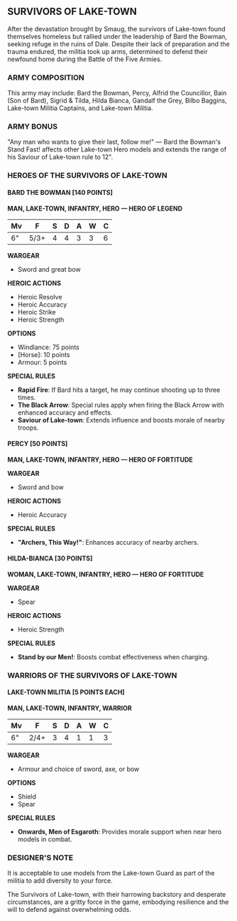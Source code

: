 ﻿## SURVIVORS OF LAKE-TOWN

After the devastation brought by Smaug, the survivors of Lake-town found themselves homeless but rallied under the leadership of Bard the Bowman, seeking refuge in the ruins of Dale. Despite their lack of preparation and the trauma endured, the militia took up arms, determined to defend their newfound home during the Battle of the Five Armies.

### ARMY COMPOSITION

This army may include: Bard the Bowman, Percy, Alfrid the Councillor, Bain (Son of Bard), Sigrid & Tilda, Hilda Bianca, Gandalf the Grey, Bilbo Baggins, Lake-town Militia Captains, and Lake-town Militia.

### ARMY BONUS

"Any man who wants to give their last, follow me!" — Bard the Bowman's Stand Fast! affects other Lake-town Hero models and extends the range of his Saviour of Lake-town rule to 12".

### HEROES OF THE SURVIVORS OF LAKE-TOWN

#### BARD THE BOWMAN [140 POINTS]
**MAN, LAKE-TOWN, INFANTRY, HERO — HERO OF LEGEND**

| Mv | F  | S | D | A | W | C |
|----|----|---|---|---|---|---|
| 6" | 5/3+| 4 | 4 | 3 | 3 | 6 |

**WARGEAR**
- Sword and great bow

**HEROIC ACTIONS**
- Heroic Resolve
- Heroic Accuracy
- Heroic Strike
- Heroic Strength

**OPTIONS**
- Windlance: 75 points
- [Horse]: 10 points
- Armour: 5 points

**SPECIAL RULES**
- **Rapid Fire**: If Bard hits a target, he may continue shooting up to three times.
- **The Black Arrow**: Special rules apply when firing the Black Arrow with enhanced accuracy and effects.
- **Saviour of Lake-town**: Extends influence and boosts morale of nearby troops.

#### PERCY [50 POINTS]
**MAN, LAKE-TOWN, INFANTRY, HERO — HERO OF FORTITUDE**

**WARGEAR**
- Sword and bow

**HEROIC ACTIONS**
- Heroic Accuracy

**SPECIAL RULES**
- **"Archers, This Way!"**: Enhances accuracy of nearby archers.

#### HILDA-BIANCA [30 POINTS]
**WOMAN, LAKE-TOWN, INFANTRY, HERO — HERO OF FORTITUDE**

**WARGEAR**
- Spear

**HEROIC ACTIONS**
- Heroic Strength

**SPECIAL RULES**
- **Stand by our Men!**: Boosts combat effectiveness when charging.

### WARRIORS OF THE SURVIVORS OF LAKE-TOWN

#### LAKE-TOWN MILITIA [5 POINTS EACH]
**MAN, LAKE-TOWN, INFANTRY, WARRIOR**

| Mv | F  | S | D | A | W | C |
|----|----|---|---|---|---|---|
| 6" | 2/4+| 3 | 4 | 1 | 1 | 3 |

**WARGEAR**
- Armour and choice of sword, axe, or bow

**OPTIONS**
- Shield
- Spear

**SPECIAL RULES**
- **Onwards, Men of Esgaroth**: Provides morale support when near hero models in combat.

### DESIGNER'S NOTE
It is acceptable to use models from the Lake-town Guard as part of the militia to add diversity to your force.

The Survivors of Lake-town, with their harrowing backstory and desperate circumstances, are a gritty force in the game, embodying resilience and the will to defend against overwhelming odds.
